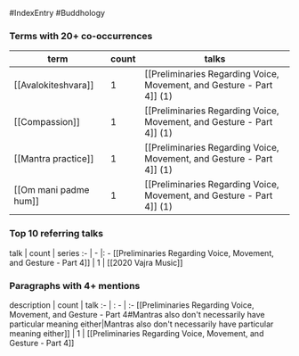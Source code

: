 #IndexEntry #Buddhology

### Terms with 20+ co-occurrences
term | count | talks
-|-|-
[[Avalokiteshvara]] | 1 | <span class="counts">[[Preliminaries Regarding Voice, Movement, and Gesture - Part 4]] (1)</span> 
[[Compassion]] | 1 | <span class="counts">[[Preliminaries Regarding Voice, Movement, and Gesture - Part 4]] (1)</span> 
[[Mantra practice]] | 1 | <span class="counts">[[Preliminaries Regarding Voice, Movement, and Gesture - Part 4]] (1)</span> 
[[Om mani padme hum]] | 1 | <span class="counts">[[Preliminaries Regarding Voice, Movement, and Gesture - Part 4]] (1)</span> 

### Top 10 referring talks
talk | count | series
:- | - |: -
[[Preliminaries Regarding Voice, Movement, and Gesture - Part 4]] | 1 | [[2020 Vajra Music]]

### Paragraphs with 4+ mentions
description | count | talk
:- | : - | :-
[[Preliminaries Regarding Voice, Movement, and Gesture - Part 4#Mantras also don't necessarily have particular meaning either\|Mantras also don't necessarily have particular meaning either]] | 1 | [[Preliminaries Regarding Voice, Movement, and Gesture - Part 4]]

